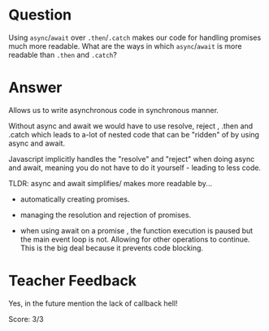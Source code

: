 # Question
Using `async`/`await` over `.then`/`.catch` makes our code for handling promises much more readable. What are the ways in which `async`/`await` is more readable than `.then` and `.catch`?

# Answer
Allows us to write asynchronous code in synchronous manner.

Without async and await we would have to use resolve, reject , .then and .catch which leads to a-lot of nested code that can be "ridden" of by using async and await. 

Javascript implicitly handles the "resolve" and "reject" when doing async and await, meaning you do not have to do it yourself - leading to less code.

TLDR: async and await simplifies/ makes more readable by...

- automatically creating promises.

- managing the resolution  and rejection of promises.

- when using await on a promise , the function execution is paused but the main event loop is not. Allowing for other operations to continue.  This is the big deal because it prevents code blocking.

# Teacher Feedback

Yes, in the future mention the lack of callback hell! 

Score: 3/3